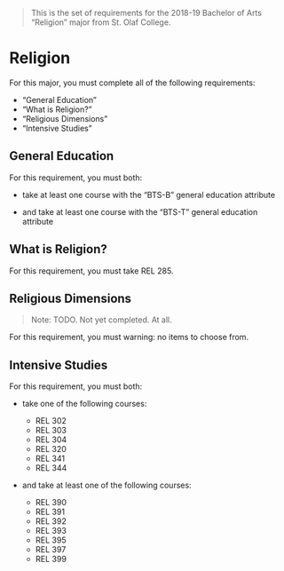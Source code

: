 > This is the set of requirements for the 2018-19 Bachelor of Arts “Religion” major from St. Olaf College.

# Religion
For this major, you must complete all of the following requirements:

- “General Education”
- “What is Religion?”
- “Religious Dimensions”
- “Intensive Studies”

## General Education
For this requirement, you must both:

- take at least one course with the “BTS-B” general education attribute

- and take at least one course with the “BTS-T” general education attribute


## What is Religion?
For this requirement, you must take REL 285.


## Religious Dimensions
> Note: TODO. Not yet completed. At all.

For this requirement, you must warning: no items to choose from.


## Intensive Studies
For this requirement, you must both:

- take one of the following courses:
    - REL 302
    - REL 303
    - REL 304
    - REL 320
    - REL 341
    - REL 344

- and take at least one of the following courses:
    - REL 390
    - REL 391
    - REL 392
    - REL 393
    - REL 395
    - REL 397
    - REL 399


